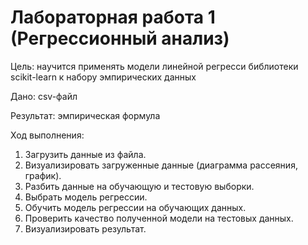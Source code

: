 # Лабораторная работа 1 (Регрессионный анализ)

Цель: научится применять модели линейной регресси библиотеки scikit-learn к набору эмпирических данных

Дано: сsv-файл

Результат: эмпирическая формула

Ход выполнения: 
1. Загрузить данные из файла.
2. Визуализировать загруженные данные (диаграмма рассеяния, график).
3. Разбить данные на обучающую и тестовую выборки.
4. Выбрать модель регрессии.
5. Обучить модель регрессии на обучающих данных.
6. Проверить качество полученной модели на тестовых данных.
7. Визуализировать результат.

